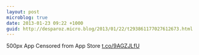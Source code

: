 ```yaml
---
layout: post
microblog: true
date: 2013-01-23 09:22 +1000
guid: http://desparoz.micro.blog/2013/01/22/t293861177027612673.html
---
```

500px App Censored from App Store [t.co/9AGZJLfU](http://t.co/9AGZJLfU)
